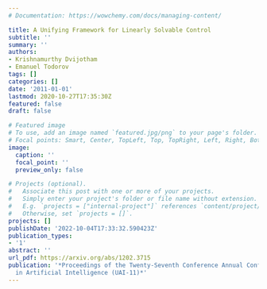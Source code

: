 ```yaml
---
# Documentation: https://wowchemy.com/docs/managing-content/

title: A Unifying Framework for Linearly Solvable Control
subtitle: ''
summary: ''
authors:
- Krishnamurthy Dvijotham
- Emanuel Todorov
tags: []
categories: []
date: '2011-01-01'
lastmod: 2020-10-27T17:35:30Z
featured: false
draft: false

# Featured image
# To use, add an image named `featured.jpg/png` to your page's folder.
# Focal points: Smart, Center, TopLeft, Top, TopRight, Left, Right, BottomLeft, Bottom, BottomRight.
image:
  caption: ''
  focal_point: ''
  preview_only: false

# Projects (optional).
#   Associate this post with one or more of your projects.
#   Simply enter your project's folder or file name without extension.
#   E.g. `projects = ["internal-project"]` references `content/project/deep-learning/index.md`.
#   Otherwise, set `projects = []`.
projects: []
publishDate: '2022-10-04T17:33:32.590423Z'
publication_types:
- '1'
abstract: ''
url_pdf: https://arxiv.org/abs/1202.3715
publication: '*Proceedings of the Twenty-Seventh Conference Annual Conference on Uncertainty
  in Artificial Intelligence (UAI-11)*'
---
```

